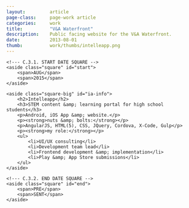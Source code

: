 ```yaml
---
layout: 		article
page-class: 	page-work article
categories: 	work
title:  		"V&A Waterfront"
description:	Public facing website for the V&A Waterfront.
date:   		2013-08-01
thumb: 			work/thumbs/intelleapp.png
---
```


<!--- C.3. CONTENT AREA ------------------------------------------------------------------------------------------- --> 

<section id="waterfront">

    <!--- C.3.1. START DATE SQUARE -->
    <aside class="square" id="start">
        <span>AUG</span>
        <span>2015</span>
    </aside>
    
    <aside class="square-big" id="ia-info">
        <h2>Intelleapp</h2>
        <h3>STEM content &amp; learning portal for high school students</h3>
        <p>Android, iOS App &amp; website.</p>
        <p><strong>nuts &amp; bolts:</strong></p>
        <p>AngularJS, HTML(5), CSS, JQuery, Cordova, X-Code, Gulp</p>
        <p><strong>my role:</strong></p>
        <ul>
            <li>UI/UX consulting</li>
            <li>Development team lead</li>
            <li>Frontend development &amp; implementation</li>
            <li>Play &amp; App Store submissions</li>
        </ul>
    </aside>

    <!--- C.3.2. END DATE SQUARE -->
    <aside class="square" id="end">
        <span>PRE</span>
        <span>SENT</span>
    </aside>
    
</section>

<!--- C.3. END ---------------------------------------------------------------------------------------------------- -->